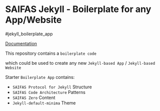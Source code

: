 # SAIFAS Jekyll - Boilerplate for any App/Website

#jekyll_boilerplate_app

[Documentation](https://github.com/saifasJekyll/saifas-ssg-jekyll-boilerplate-app-doc)

This repository contains a `boilerplate code`

which could be used to create any new `Jekyll-based App` / `Jekyll-based Website`

Starter `Boilerplate App` contains: 
- `SAIFAS Protocol for Jekyll` Structure
- `SAIFAS Code Architecture` Patterns
- `SAIFAS Zero` Content
- `Jekyll-default-minima` Theme
